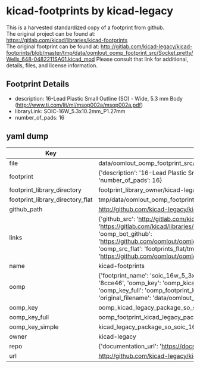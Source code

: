 # kicad-footprints by kicad-legacy  
This is a harvested standardized copy of a footprint from github.  
The original project can be found at:  
https://gitlab.com/kicad/libraries/kicad-footprints  
The original footprint can be found at:
http://gitlab.com/kicad-legacy/kicad-footprints/blob/master/tmp/data/oomlout_oomp_footprint_src/Socket.pretty/Wells_648-0482211SA01.kicad_mod
Please consult that link for additional, details, files, and license information.  
## Footprint Details
* description: 16-Lead Plastic Small Outline (SO) - Wide, 5.3 mm Body (http://www.ti.com/lit/ml/msop002a/msop002a.pdf)  
* libraryLink: SOIC-16W_5.3x10.2mm_P1.27mm  
* number_of_pads: 16  
## yaml dump  
| Key | Value |  
| --- | --- |  
| file | data/oomlout_oomp_footprint_src/kicad-footprints/Package_SO.pretty/SOIC-16W_5.3x10.2mm_P1.27mm.kicad_mod |  
| footprint | {'description': '16-Lead Plastic Small Outline (SO) - Wide, 5.3 mm Body (http://www.ti.com/lit/ml/msop002a/msop002a.pdf)', 'libraryLink': 'SOIC-16W_5.3x10.2mm_P1.27mm', 'number_of_pads': 16} |  
| footprint_library_directory | footprint_library_owner/kicad-legacy_kicad-footprints |  
| footprint_library_directory_flat | tmp/data/oomlout_oomp_footprint_src/footprints_flat/kicad_legacy_package_so_soic_16w_5_3x10_2mm_p1_27mm/working |  
| github_path | http://github.com/kicad-legacy/kicad-footprints/blob/master/tmp/data/oomlout_oomp_footprint_src/Package_SO.pretty/SOIC-16W_5.3x10.2mm_P1.27mm.kicad_mod |  
| links | {'github_src': 'http://gitlab.com/kicad-legacy/kicad-footprints/blob/master/tmp/data/oomlout_oomp_footprint_src/Socket.pretty/Wells_648-0482211SA01.kicad_mod', 'github_src_repo': 'https://gitlab.com/kicad/libraries/kicad-footprints', 'oomp_bot': 'tmp/data/oomlout_oomp_footprint_src/footprints/kicad_legacy_package_so_soic_16w_5_3x10_2mm_p1_27mm/working', 'oomp_bot_github': 'https://github.com/oomlout/oomlout_oomp_footprint_bot/tree/main/tmp/data/oomlout_oomp_footprint_src/footprints/kicad_legacy_package_so_soic_16w_5_3x10_2mm_p1_27mm/working', 'oomp_src_flat': 'footprints_flat/tmp/data/oomlout_oomp_footprint_src/footprints_flat/kicad_legacy_package_so_soic_16w_5_3x10_2mm_p1_27mm/working', 'oomp_src_flat_github': 'https://github.com/oomlout/oomlout_oomp_footprint_src/tree/main/tmp/data/oomlout_oomp_footprint_src/footprints_flat/kicad_legacy_package_so_soic_16w_5_3x10_2mm_p1_27mm/working'} |  
| name | kicad-footprints |  
| oomp | {'footprint_name': 'soic_16w_5_3x10_2mm_p1_27mm', 'library_name': 'package_so', 'md5': '8cce46f961901ef940a07ccabc337352', 'md5_10': '8cce46f961', 'md5_5': '8cce4', 'md5_6': '8cce46', 'oomp_key': 'oomp_kicad_legacy_package_so_soic_16w_5_3x10_2mm_p1_27mm', 'oomp_key_extra': 'oomp_footprint_kicad_legacy_package_so_soic_16w_5_3x10_2mm_p1_27mm', 'oomp_key_full': 'oomp_footprint_kicad_legacy_package_so_soic_16w_5_3x10_2mm_p1_27mm_8cce46', 'oomp_key_simple': 'kicad_legacy_package_so_soic_16w_5_3x10_2mm_p1_27mm', 'original_filename': 'data/oomlout_oomp_footprint_src/kicad-footprints/Package_SO.pretty/SOIC-16W_5.3x10.2mm_P1.27mm.kicad_mod', 'owner_name': 'kicad_legacy'} |  
| oomp_key | oomp_kicad_legacy_package_so_soic_16w_5_3x10_2mm_p1_27mm |  
| oomp_key_full | oomp_footprint_kicad_legacy_package_so_soic_16w_5_3x10_2mm_p1_27mm |  
| oomp_key_simple | kicad_legacy_package_so_soic_16w_5_3x10_2mm_p1_27mm |  
| owner | kicad-legacy |  
| repo | {'documentation_url': 'https://docs.github.com/rest/repos/repos#get-a-repository', 'message': 'Not Found'} |  
| url | http://github.com/kicad-legacy/kicad-footprints |  

